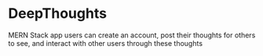 # DeepThoughts
MERN Stack app users can create an account, post their thoughts for others to see, and interact with other users through these thoughts
